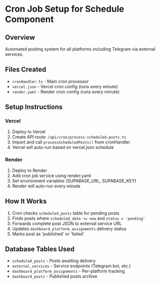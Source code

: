 # Cron Job Setup for Schedule Component

## Overview
Automated posting system for all platforms including Telegram via external services.

## Files Created
- `cronHandler.ts` - Main cron processor
- `vercel.json` - Vercel cron config (runs every minute)
- `render.yaml` - Render cron config (runs every minute)

## Setup Instructions

### Vercel
1. Deploy to Vercel
2. Create API route: `/api/cron/process-scheduled-posts.ts`
3. Import and call `processScheduledPosts()` from cronHandler
4. Vercel will auto-run based on vercel.json schedule

### Render
1. Deploy to Render
2. Add cron job service using render.yaml
3. Set environment variables (SUPABASE_URL, SUPABASE_KEY)
4. Render will auto-run every minute

## How It Works
1. Cron checks `scheduled_posts` table for pending posts
2. Finds posts where `scheduled_date <= now` and `status = 'pending'`
3. Forwards complete post JSON to external service URL
4. Updates `dashboard_platform_assignments` delivery status
5. Marks post as 'published' or 'failed'

## Database Tables Used
- `scheduled_posts` - Posts awaiting delivery
- `external_services` - Service endpoints (Telegram bot, etc.)
- `dashboard_platform_assignments` - Per-platform tracking
- `dashboard_posts` - Published posts archive
